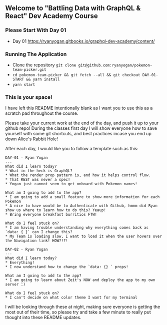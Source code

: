 Welcome to "Battling Data with GraphQL & React" Dev Academy Course
---

### Please Start With Day 01
* Day 01 https://ryanyogan.gitbooks.io/graphql-dev-academy/content/

### Running The Application

* Clone the repository `git clone git@github.com:ryanyogan/pokemon-team-picker.git`
* `cd pokemon-team-picker && git fetch --all && git checkout DAY-01-START && yarn install`
* `yarn start`

### This is your space!
I have left this README intentionally blank as I want you to use this as a scratch pad throughout the course.

Please take your current work at the end of the day, and push it up to your github repo!  During the classes first day
I will show everyone how to save yourself with some git shortcuts, and best practices incase you end up down Alice's Rabbit Hole!

After each day, I would like you to follow a template such as this:

```
DAY-01 - Ryan Yogan
---
What did I learn today?
* What in the heck is GraphQL?
* What the render prop pattern is, and how it helps control flow.
* That REST was never a spec!
* Yogan just cannot seem to get onboard with Pokemon names!

What am I going to add to the app?
* I am going to add a small feature to show more information for each Pokemon
* A nice to have would be to Authenticate with Github, hmmm did Ryan show us where to learn how to do this? Yeaup!
* Bring everyone breakfast burritios FTW!

What do I feel stuck on?
* I am having trouble understanding why everything comes back as `data: { }` can I change this?
* My Team is loading slow, I want to load it when the user hovers over the Navigation link! HOW?!?!
```

```
DAY-02 - Ryan Yogan
---
What did I learn today?
* Everything!
* I now understand how to change the `data: {} ` props!

What am I going to add to the app?
* I am going to learn about Zeit's NOW and deploy the app to my own server :)

What do I feel stuck on?
* I can't decide on what color theme I want for my terminal
```


I will be looking through these at night, making sure everyone is getting the most out of their time, so please try and 
take a few minute to really put thought into these README updates.